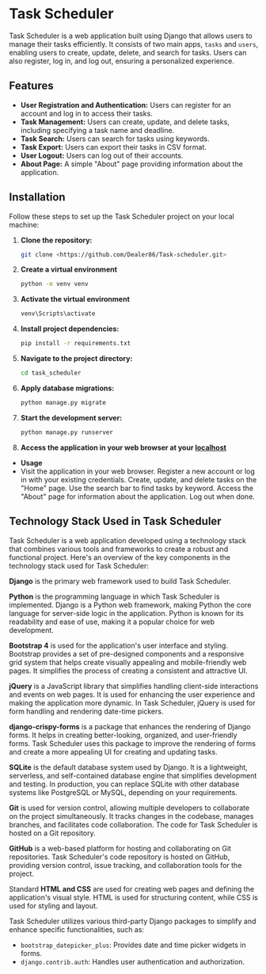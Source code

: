 # Task Scheduler

Task Scheduler is a web application built using Django that allows users to manage their tasks efficiently. It consists of two main apps, `tasks` and `users`, enabling users to create, update, delete, and search for tasks. Users can also register, log in, and log out, ensuring a personalized experience.

## Features

- **User Registration and Authentication:** Users can register for an account and log in to access their tasks.
- **Task Management:** Users can create, update, and delete tasks, including specifying a task name and deadline.
- **Task Search:** Users can search for tasks using keywords.
- **Task Export:** Users can export their tasks in CSV format.
- **User Logout:** Users can log out of their accounts.
- **About Page:** A simple "About" page providing information about the application.

## Installation

Follow these steps to set up the Task Scheduler project on your local machine:

1. **Clone the repository:**

   ```bash
   git clone <https://github.com/Dealer86/Task-scheduler.git>

2. **Create a virtual environment**
   ```bash
   python -m venv venv

3. **Activate the virtual environment**
   ```bash
   venv\Scripts\activate

4. **Install project dependencies:**
   ```bash
   pip install -r requirements.txt

5. **Navigate to the project directory:**
    ```bash
   cd task_scheduler

6. **Apply database migrations:**
   ```bash
   python manage.py migrate

7. **Start the development server:**
   ```bash
   python manage.py runserver

8. **Access the application in your web browser at your [localhost](http://127.0.0.1:8000/)**

- **Usage**
- Visit the application in your web browser.
Register a new account or log in with your existing credentials.
Create, update, and delete tasks on the "Home" page.
Use the search bar to find tasks by keyword.
Access the "About" page for information about the application.
Log out when done.

## Technology Stack Used in Task Scheduler

Task Scheduler is a web application developed using a technology stack that combines various tools and frameworks to create a robust and functional project. Here's an overview of the key components in the technology stack used for Task Scheduler:



**Django** is the primary web framework used to build Task Scheduler.



**Python** is the programming language in which Task Scheduler is implemented. Django is a Python web framework, making Python the core language for server-side logic in the application. Python is known for its readability and ease of use, making it a popular choice for web development.



**Bootstrap 4** is used for the application's user interface and styling. Bootstrap provides a set of pre-designed components and a responsive grid system that helps create visually appealing and mobile-friendly web pages. It simplifies the process of creating a consistent and attractive UI.



**jQuery** is a JavaScript library that simplifies handling client-side interactions and events on web pages. It is used for enhancing the user experience and making the application more dynamic. In Task Scheduler, jQuery is used for form handling and rendering date-time pickers.



**django-crispy-forms** is a package that enhances the rendering of Django forms. It helps in creating better-looking, organized, and user-friendly forms. Task Scheduler uses this package to improve the rendering of forms and create a more appealing UI for creating and updating tasks.



**SQLite** is the default database system used by Django. It is a lightweight, serverless, and self-contained database engine that simplifies development and testing. In production, you can replace SQLite with other database systems like PostgreSQL or MySQL, depending on your requirements.



**Git** is used for version control, allowing multiple developers to collaborate on the project simultaneously. It tracks changes in the codebase, manages branches, and facilitates code collaboration. The code for Task Scheduler is hosted on a Git repository.



**GitHub** is a web-based platform for hosting and collaborating on Git repositories. Task Scheduler's code repository is hosted on GitHub, providing version control, issue tracking, and collaboration tools for the project.



Standard **HTML and CSS** are used for creating web pages and defining the application's visual style. HTML is used for structuring content, while CSS is used for styling and layout.



Task Scheduler utilizes various third-party Django packages to simplify and enhance specific functionalities, such as:

- `bootstrap_datepicker_plus`: Provides date and time picker widgets in forms.
- `django.contrib.auth`: Handles user authentication and authorization.

